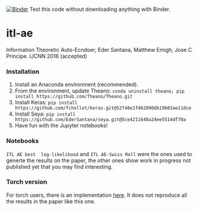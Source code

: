 [![Binder](http://mybinder.org/badge.svg)](http://mybinder.org/repo/cnel/itl-ae)
Test this code without downloading anything with Binder.

# itl-ae
Information Theoretic Auto-Ecndoer, Eder Santana, Matthew Emigh, Jose C Principe. IJCNN 2016 (accepted)

### Installation
1. Install an Anaconda environment (recommended).
2. From the environment, update Theano: `conda uninstall theano; pip install https://github.com/Theano/Theano.git`
3. Install Keras: `pip install https://github.com/fchollet/keras.git@52f48e1f462090db19b03ae11dce`
4. Install Seya: `pip install https://github.com/EderSantana/seya.git@5ce4211648a24ee5514df70a`
5. Have fun with the Jupyter notebooks!

### Notebooks
`ITL AE best  log-likelihood` and `ITL AE-Swiss Roll` were the ones used to
generte the results on the paper, the other ones show work in progress not
published yet that you may find interesting.

### Torch version
For torch users, there is an implementation [here](). It does not reproduce all the
results in the paper like this one.
